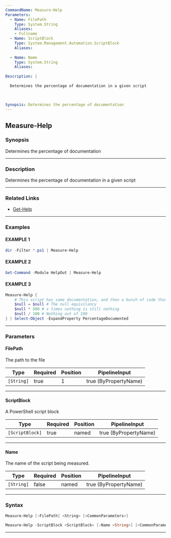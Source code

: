 ```yaml
---
CommandName: Measure-Help
Parameters: 
  - Name: FilePath
    Type: System.String
    Aliases: 
    - Fullname
  - Name: ScriptBlock
    Type: System.Management.Automation.ScriptBlock
    Aliases: 
    
  - Name: Name
    Type: System.String
    Aliases: 
    
Description: |
  
  Determines the percentage of documentation in a given script
  
  
  
Synopsis: Determines the percentage of documentation
---
```

Measure-Help
------------
### Synopsis
Determines the percentage of documentation

---
### Description

Determines the percentage of documentation in a given script

---
### Related Links
* [Get-Help](https://docs.microsoft.com/powershell/module/Microsoft.PowerShell.Core/Get-Help)



---
### Examples
#### EXAMPLE 1
```PowerShell
dir -Filter *.ps1 | Measure-Help
```

#### EXAMPLE 2
```PowerShell
Get-Command -Module HelpOut | Measure-Help
```

#### EXAMPLE 3
```PowerShell
Measure-Help {
    # This script has some documentation, and then a bunch of code that literally does nothing
    $null = $null # The null equivilancy 
    $null * 500 # x times nothing is still nothing
    $null / 100 # Nothing out of 100             
} | Select-Object -ExpandProperty PercentageDocumented
```

---
### Parameters
#### **FilePath**

The path to the file






|Type      |Required|Position|PipelineInput        |
|----------|--------|--------|---------------------|
|`[String]`|true    |1       |true (ByPropertyName)|



---
#### **ScriptBlock**

A PowerShell script block






|Type           |Required|Position|PipelineInput        |
|---------------|--------|--------|---------------------|
|`[ScriptBlock]`|true    |named   |true (ByPropertyName)|



---
#### **Name**

The name of the script being measured.






|Type      |Required|Position|PipelineInput        |
|----------|--------|--------|---------------------|
|`[String]`|false   |named   |true (ByPropertyName)|



---
### Syntax
```PowerShell
Measure-Help [-FilePath] <String> [<CommonParameters>]
```
```PowerShell
Measure-Help -ScriptBlock <ScriptBlock> [-Name <String>] [<CommonParameters>]
```
---
